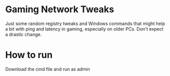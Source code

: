 # Gaming Network Tweaks
Just some random registry tweaks and Windows commands that might help a bit with ping and latency in gaming, especially on older PCs. Don't expect a drastic change.
# How to run
Download the cmd file and run as admin
